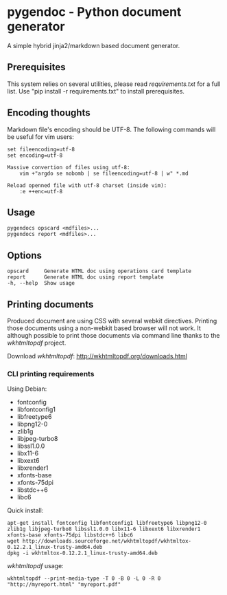 # pygendoc - Python document generator

A simple hybrid jinja2/markdown based document generator.

## Prerequisites

This system relies on several utilities, please read *requirements.txt* for a
full list. Use "pip install -r requirements.txt" to install prerequisites.

## Encoding thoughts

Markdown file's encoding should be UTF-8.
The following commands will be useful for vim users:

    set fileencoding=utf-8
    set encoding=utf-8

    Massive convertion of files using utf-8:
        vim +"argdo se nobomb | se fileencoding=utf-8 | w" *.md

    Reload openned file with utf-8 charset (inside vim):
        :e ++enc=utf-8

## Usage

    pygendocs opscard <mdfiles>...
    pygendocs report <mdfiles>...

## Options

    opscard     Generate HTML doc using operations card template
    report      Generate HTML doc using report template
    -h, --help  Show usage

## Printing documents

Produced document are using CSS with several webkit directives. Printing those
documents using a non-webkit based browser will not work. It although possible
to print those documents via command line thanks to the *wkhtmltopdf* project.

Download *wkhtmltopdf*: http://wkhtmltopdf.org/downloads.html

### CLI printing requirements

Using Debian:

- fontconfig
- libfontconfig1
- libfreetype6
- libpng12-0
- zlib1g
- libjpeg-turbo8
- libssl1.0.0
- libx11-6
- libxext6
- libxrender1
- xfonts-base
- xfonts-75dpi
- libstdc++6
- libc6

Quick install:

    apt-get install fontconfig libfontconfig1 libfreetype6 libpng12-0 zlib1g libjpeg-turbo8 libssl1.0.0 libx11-6 libxext6 libxrender1 xfonts-base xfonts-75dpi libstdc++6 libc6
    wget http://downloads.sourceforge.net/wkhtmltopdf/wkhtmltox-0.12.2.1_linux-trusty-amd64.deb
    dpkg -i wkhtmltox-0.12.2.1_linux-trusty-amd64.deb

*wkhtmltopdf* usage:

    wkhtmltopdf --print-media-type -T 0 -B 0 -L 0 -R 0 "http://myreport.html" "myreport.pdf"
